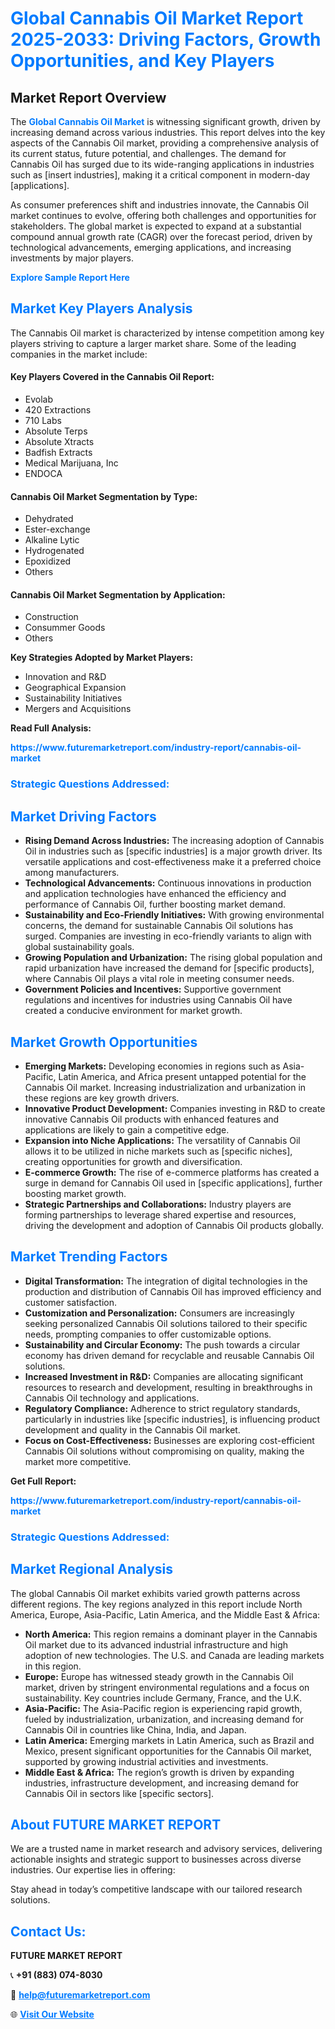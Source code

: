 <h1 style="color: #007BFF;">Global Cannabis Oil Market Report 2025-2033: Driving Factors, Growth Opportunities, and Key Players</h1>

<section id="overview">
<h2>Market Report Overview</h2>
<p>The <a href="https://www.futuremarketreport.com/industry-report/cannabis-oil-market" style="color: #007BFF; text-decoration: none;"><strong>Global Cannabis Oil Market</strong></a> is witnessing significant growth, driven by increasing demand across various industries. This report delves into the key aspects of the Cannabis Oil market, providing a comprehensive analysis of its current status, future potential, and challenges. The demand for Cannabis Oil has surged due to its wide-ranging applications in industries such as [insert industries], making it a critical component in modern-day [applications].</p>
<p>As consumer preferences shift and industries innovate, the Cannabis Oil market continues to evolve, offering both challenges and opportunities for stakeholders. The global market is expected to expand at a substantial compound annual growth rate (CAGR) over the forecast period, driven by technological advancements, emerging applications, and increasing investments by major players.</p>
</section>

<section id="overview">
<p><a href="https://www.futuremarketreport.com/request-sample/reportId=103561" style="color: #007BFF; text-decoration: none;"><strong>Explore Sample Report Here</strong></a></p>
</section>

<section id="key-players">
<h2 style="color: #007BFF;">Market Key Players Analysis</h2>
<p>The Cannabis Oil market is characterized by intense competition among key players striving to capture a larger market share. Some of the leading companies in the market include:</p>
<h4>Key Players Covered in the Cannabis Oil Report:</h4>
<ul><li>Evolab</li><li>420 Extractions</li><li>710 Labs</li><li>Absolute Terps</li><li>Absolute Xtracts</li><li>Badfish Extracts</li><li>Medical Marijuana, Inc</li><li>ENDOCA</li></ul>
<h4>Cannabis Oil Market Segmentation by Type:</h4>
<ul><li>Dehydrated</li><li>Ester-exchange</li><li>Alkaline Lytic</li><li>Hydrogenated</li><li>Epoxidized</li><li>Others</li></ul>

<h4>Cannabis Oil Market Segmentation by Application:</h4>
<ul><li>Construction</li><li>Consummer Goods</li><li>Others</li></ul>
<p><strong>Key Strategies Adopted by Market Players:</strong></p>
<ul>
<li>Innovation and R&D</li>
<li>Geographical Expansion</li>
<li>Sustainability Initiatives</li>
<li>Mergers and Acquisitions</li>
</ul>
</section>

<section>
<p><strong>Read Full Analysis: </strong></p><a href="https://www.futuremarketreport.com/industry-report/cannabis-oil-market" style="color: #007BFF; text-decoration: none;"><strong>https://www.futuremarketreport.com/industry-report/cannabis-oil-market</strong></a>
<h3 style="color: #007BFF;">Strategic Questions Addressed:</h3>
</section>

<section id="driving-factors">
<h2 style="color: #007BFF;">Market Driving Factors</h2>
<ul>
<li><strong>Rising Demand Across Industries:</strong> The increasing adoption of Cannabis Oil in industries such as [specific industries] is a major growth driver. Its versatile applications and cost-effectiveness make it a preferred choice among manufacturers.</li>
<li><strong>Technological Advancements:</strong> Continuous innovations in production and application technologies have enhanced the efficiency and performance of Cannabis Oil, further boosting market demand.</li>
<li><strong>Sustainability and Eco-Friendly Initiatives:</strong> With growing environmental concerns, the demand for sustainable Cannabis Oil solutions has surged. Companies are investing in eco-friendly variants to align with global sustainability goals.</li>
<li><strong>Growing Population and Urbanization:</strong> The rising global population and rapid urbanization have increased the demand for [specific products], where Cannabis Oil plays a vital role in meeting consumer needs.</li>
<li><strong>Government Policies and Incentives:</strong> Supportive government regulations and incentives for industries using Cannabis Oil have created a conducive environment for market growth.</li>
</ul>
</section>

<section id="growth-opportunities">
<h2 style="color: #007BFF;">Market Growth Opportunities</h2>
<ul>
<li><strong>Emerging Markets:</strong> Developing economies in regions such as Asia-Pacific, Latin America, and Africa present untapped potential for the Cannabis Oil market. Increasing industrialization and urbanization in these regions are key growth drivers.</li>
<li><strong>Innovative Product Development:</strong> Companies investing in R&D to create innovative Cannabis Oil products with enhanced features and applications are likely to gain a competitive edge.</li>
<li><strong>Expansion into Niche Applications:</strong> The versatility of Cannabis Oil allows it to be utilized in niche markets such as [specific niches], creating opportunities for growth and diversification.</li>
<li><strong>E-commerce Growth:</strong> The rise of e-commerce platforms has created a surge in demand for Cannabis Oil used in [specific applications], further boosting market growth.</li>
<li><strong>Strategic Partnerships and Collaborations:</strong> Industry players are forming partnerships to leverage shared expertise and resources, driving the development and adoption of Cannabis Oil products globally.</li>
</ul>
</section>

<section id="trending-factors">
<h2 style="color: #007BFF;">Market Trending Factors</h2>
<ul>
<li><strong>Digital Transformation:</strong> The integration of digital technologies in the production and distribution of Cannabis Oil has improved efficiency and customer satisfaction.</li>
<li><strong>Customization and Personalization:</strong> Consumers are increasingly seeking personalized Cannabis Oil solutions tailored to their specific needs, prompting companies to offer customizable options.</li>
<li><strong>Sustainability and Circular Economy:</strong> The push towards a circular economy has driven demand for recyclable and reusable Cannabis Oil solutions.</li>
<li><strong>Increased Investment in R&D:</strong> Companies are allocating significant resources to research and development, resulting in breakthroughs in Cannabis Oil technology and applications.</li>
<li><strong>Regulatory Compliance:</strong> Adherence to strict regulatory standards, particularly in industries like [specific industries], is influencing product development and quality in the Cannabis Oil market.</li>
<li><strong>Focus on Cost-Effectiveness:</strong> Businesses are exploring cost-efficient Cannabis Oil solutions without compromising on quality, making the market more competitive.</li>
</ul>
</section>

<section>
<p><strong>Get Full Report: </strong></p><a href="https://www.futuremarketreport.com/industry-report/cannabis-oil-market" style="color: #007BFF; text-decoration: none;"><strong>https://www.futuremarketreport.com/industry-report/cannabis-oil-market</strong></a>
<h3 style="color: #007BFF;">Strategic Questions Addressed:</h3>
</section>


<section id="regional-analysis">
<h2 style="color: #007BFF;">Market Regional Analysis</h2>
<p>The global Cannabis Oil market exhibits varied growth patterns across different regions. The key regions analyzed in this report include North America, Europe, Asia-Pacific, Latin America, and the Middle East & Africa:</p>
<ul>
<li><strong>North America:</strong> This region remains a dominant player in the Cannabis Oil market due to its advanced industrial infrastructure and high adoption of new technologies. The U.S. and Canada are leading markets in this region.</li>
<li><strong>Europe:</strong> Europe has witnessed steady growth in the Cannabis Oil market, driven by stringent environmental regulations and a focus on sustainability. Key countries include Germany, France, and the U.K.</li>
<li><strong>Asia-Pacific:</strong> The Asia-Pacific region is experiencing rapid growth, fueled by industrialization, urbanization, and increasing demand for Cannabis Oil in countries like China, India, and Japan.</li>
<li><strong>Latin America:</strong> Emerging markets in Latin America, such as Brazil and Mexico, present significant opportunities for the Cannabis Oil market, supported by growing industrial activities and investments.</li>
<li><strong>Middle East & Africa:</strong> The region’s growth is driven by expanding industries, infrastructure development, and increasing demand for Cannabis Oil in sectors like [specific sectors].</li>
</ul>
</section>

<footer>
<h2 style="color: #007BFF;">About FUTURE MARKET REPORT</h2>
<p>We are a trusted name in market research and advisory services, delivering actionable insights and strategic support to businesses across diverse industries. Our expertise lies in offering:</p>

<p>Stay ahead in today’s competitive landscape with our tailored research solutions.</p>

<h2 style="color: #007BFF;">Contact Us:</h2>
<p><strong>FUTURE MARKET REPORT</strong></p>
<p>📞 <strong>+91 (883) 074-8030</strong></p>
<p>📧 <strong><a href="mailto:help@futuremarketreport.com" style="color: #007BFF;">help@futuremarketreport.com</a></strong></p>
<p>🌐 <strong><a href="https://www.futuremarketreport.com/" style="color: #007BFF;">Visit Our Website</a></strong></p>
</footer>